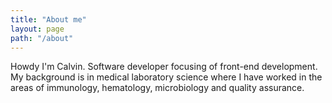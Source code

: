 ```yaml
---
title: "About me"
layout: page
path: "/about"
---
```


Howdy I'm Calvin. Software developer focusing of front-end development. My background is in medical laboratory science where I have worked in the areas of immunology, hematology, microbiology and quality assurance.
